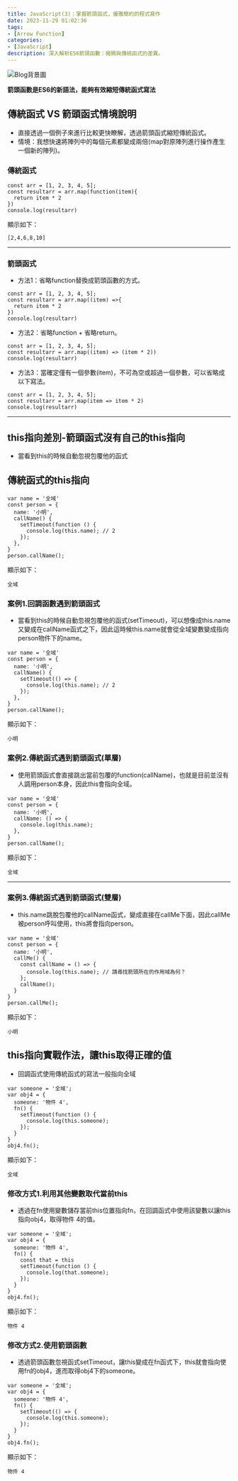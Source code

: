 ```yaml
---
title: JavaScript(3)：掌握箭頭函式，優雅簡約的程式寫作
date: 2023-11-29 01:02:36
tags:
- [Arrow Function]
categories:
- [JavaScript]
description: 深入解析ES6箭頭函數：揭開與傳統函式的差異。
---
```


![Blog背景圖](https://res.cloudinary.com/dseg0uwc9/image/upload/v1708007055/%E9%83%A8%E8%90%BD%E6%A0%BC%E5%B0%88%E7%94%A8/JavaScript_f1qbxb.jpg)

<strong>箭頭函數是ES6的新語法，能夠有效縮短傳統函式寫法</strong>

## 傳統函式 VS 箭頭函式情境說明

- 直接透過一個例子來進行比較更快瞭解，透過箭頭函式縮短傳統函式。
- 情境：我想快速將陣列中的每個元素都變成兩倍(map對原陣列進行操作產生一個新的陣列)。

### 傳統函式

```javascript=
const arr = [1, 2, 3, 4, 5];
const resultarr = arr.map(function(item){
  return item * 2
})
console.log(resultarr)
```

顯示如下：

```javascript=
[2,4,6,8,10]
```

---

### 箭頭函式

- 方法1：省略function替換成箭頭函數的方式。

```javascript=
const arr = [1, 2, 3, 4, 5];
const resultarr = arr.map((item) =>{
  return item * 2
})
console.log(resultarr)
```

- 方法2：省略function + 省略return。

```javascript=
const arr = [1, 2, 3, 4, 5];
const resultarr = arr.map((item) => (item * 2))
console.log(resultarr)
```

- 方法3：當確定僅有一個參數(item)，不可為空或超過一個參數，可以省略成以下寫法。

```javascript=
const arr = [1, 2, 3, 4, 5];
const resultarr = arr.map(item => item * 2)
console.log(resultarr)
```

---

## this指向差別-箭頭函式沒有自己的this指向

- 當看到this的時候自動忽視包覆他的函式

## 傳統函式的this指向

```javascript=
var name = '全域'
const person = {
  name: '小明',
  callName() { 
    setTimeout(function () {
      console.log(this.name); // 2
    });
  },
}
person.callName();
```

顯示如下：

```javascript=
全域
```

### 案例1.回調函數遇到箭頭函式

- 當看到this的時候自動忽視包覆他的函式(setTimeout)，可以想像成this.name又變成在callName函式之下，因此這時候this.name就會從全域變數變成指向person物件下的name。

```javascript=
var name = '全域'
const person = {
  name: '小明',
  callName() { 
    setTimeout(() => {
      console.log(this.name); // 2
    });
  },
}
person.callName();
```

顯示如下：

```javascript=
小明
```

### 案例2.傳統函式遇到箭頭函式(單層)

- 使用箭頭函式會直接跳出當前包覆的function(callName)，也就是目前並沒有人調用person本身，因此this會指向全域。

```javascript=
var name = '全域'
const person = {
  name: '小明',
  callName: () => { 
    console.log(this.name);
  },
}
person.callName();
```

顯示如下：

```javascript=
全域
```

---

### 案例3.傳統函式遇到箭頭函式(雙層)

- this.name跳脫包覆他的callName函式，變成直接在callMe下面，因此callMe被person呼叫使用，this將會指向person。

```javascript=
var name = '全域'
const person = {
  name: '小明',
  callMe() {
    const callName = () => { 
      console.log(this.name); // 請尋找箭頭所在的作用域為何？
    };
    callName();
  }
}
person.callMe();
```

顯示如下：

```javascript=
小明
```

## this指向實戰作法，讓this取得正確的值

- 回調函式使用傳統函式的寫法一般指向全域

```javascript=
var someone = '全域';
var obj4 = {
  someone: '物件 4',
  fn() {
    setTimeout(function () {
      console.log(this.someone);
    });
  }
}
obj4.fn();
```

顯示如下：

```javascript=
全域
```

### 修改方式1.利用其他變數取代當前this

- 透過在fn使用變數儲存當前this位置指向fn，在回調函式中使用該變數以讓this指向obj4，取得物件 4的值。

```javascript=
var someone = '全域';
var obj4 = {
  someone: '物件 4',
  fn() {
    const that = this
    setTimeout(function () {
      console.log(that.someone);
    });
  }
}
obj4.fn();
```

顯示如下：

```javascript=
物件 4
```

### 修改方式2.使用箭頭函數

- 透過箭頭函數忽視函式setTimeout，讓this變成在fn函式下，this就會指向使用fn的obj4，進而取得obj4下的someone。

```javascript=
var someone = '全域';
var obj4 = {
  someone: '物件 4',
  fn() {
    setTimeout(() => {
      console.log(this.someone);
    });
  }
}
obj4.fn();
```

顯示如下：

```javascript=
物件 4
```
